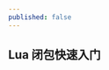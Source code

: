 ```yaml
---
published: false
---
```


## Lua 闭包快速入门

<script src="https://gist.github.com/834610.js?file=Jekyll nd Octopress Liquid tag for MathJax.rb"></script>
